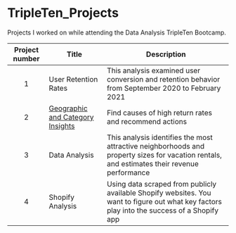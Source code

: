 # TripleTen_Projects
Projects I worked on while attending the Data Analysis TripleTen Bootcamp.


| Project number | Title | Description |
| :-------------: | ------- | -------------- |
| 1 | User Retention Rates | This analysis examined user conversion and retention behavior from September 2020 to February 2021 |
| 2 | [Geographic and Category Insights](https://docs.google.com/presentation/d/1osNf5qoNrTFyKZr1g3xMPujv7St-1xc_QrV_bfx-pXc/edit?usp=sharing) | Find causes of high return rates and recommend actions |
| 3 | Data Analysis | This analysis identifies the most attractive neighborhoods and property sizes for vacation rentals, and estimates their revenue performance |
| 4 | Shopify Analysis | Using data scraped from publicly available Shopify websites. You want to figure out what key factors play into the success of a Shopify app |
